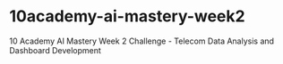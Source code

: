 # 10academy-ai-mastery-week2
10 Academy AI Mastery Week 2 Challenge - Telecom Data Analysis and Dashboard Development
